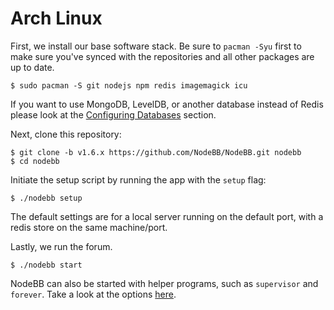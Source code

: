 Arch Linux
==========

First, we install our base software stack. Be sure to `pacman -Syu` first
to make sure you've synced with the repositories and all other packages
are up to date.

```
$ sudo pacman -S git nodejs npm redis imagemagick icu
```

If you want to use MongoDB, LevelDB, or another database instead of
Redis please look at the
[Configuring Databases](../../configuration/databases) section.

Next, clone this repository:

```
$ git clone -b v1.6.x https://github.com/NodeBB/NodeBB.git nodebb
$ cd nodebb
```

Initiate the setup script by running the app with the `setup` flag:

```
$ ./nodebb setup
```

The default settings are for a local server running on the default port,
with a redis store on the same machine/port.

Lastly, we run the forum.

```
$ ./nodebb start
```

NodeBB can also be started with helper programs, such as `supervisor`
and `forever`.
Take a look at the options [here](../../running/index).
